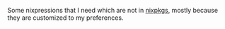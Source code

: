 Some nixpressions that I need which are not in [nixpkgs](http://github.com/NixOS/nixpkgs), mostly because
they are customized to my preferences.
